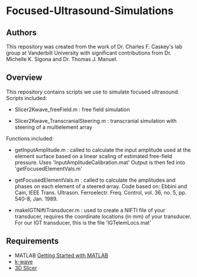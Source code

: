 # Focused-Ultrasound-Simulations

## Authors 
This repository was created from the work of Dr. Charles F. Caskey's lab group at Vanderbilt University with significant contributions from Dr. Michelle K. Sigona and Dr. Thomas J. Manuel. 

## Overview 
This repository contains scripts we use to simulate focused ultrasound. Scripts included: 
- Slicer2Kwave_freeField.m : free field simulation

- Slicer2Kwave_TranscranialSteering.m : transcranial simulation with steering of a multielement array

Functions included: 
- getInputAmplitude.m : called to calculate the input amplitude used at the element surface based on a linear scaling of estimated free-field pressure. Uses 'InputAmplitudeCalibration.mat' Output is then fed into 'getFocusedElementVals.m' 

- getFocusedElementVals.m : called to calculate the amplitudes and phases on each element of a steered array.  Code based on: Ebbini and Cain, IEEE Trans. Ultrason.
Ferroelectr. Freq. Control, vol. 36, no. 5, pp. 540-8, Jan. 1989. 

- makeIGTNiftiTransducer.m : used to create a NIFTI file of your transducer, requires the coordinate locations (in mm) of your transducer. For our IGT transducer, this is the file 'IGTelemLocs.mat' 

## Requirements 
- MATLAB [Getting Started with MATLAB](https://www.mathworks.com/help/matlab/getting-started-with-matlab.html)
- [k-wave](http://www.k-wave.org/)
- [3D Slicer](https://download.slicer.org/) 


